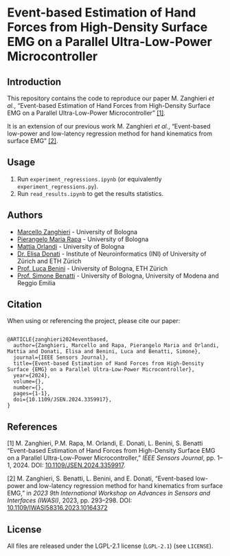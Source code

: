 # Event-based Estimation of Hand Forces from High-Density Surface EMG on a Parallel Ultra-Low-Power Microcontroller



## Introduction
This repository contains the code to reproduce our paper M. Zanghieri _et al._, “Event-based Estimation of Hand Forces from High-Density Surface EMG on a Parallel Ultra-Low-Power Microcontroller” [[1]](#1).

It is an extension of our previous work M. Zanghieri _et al._, “Event-based low-power and low-latency regression method for hand kinematics from surface EMG” [[2]](#2).



## Usage
1. Run ``experiment_regressions.ipynb`` (or equivalently ``experiment_regressions.py``). 
2. Run ``read_results.ipynb`` to get the results statistics.



## Authors
- [Marcello Zanghieri](https://scholar.google.com/citations?hl=en&user=WnIqQj4AAAAJ) - University of Bologna
- [Pierangelo Maria Rapa](https://scholar.google.com/citations?hl=en&user=TyeTuXQAAAAJ) - University of Bologna
- [Mattia Orlandi](https://scholar.google.com/citations?hl=en&user=It3fdrEAAAAJ) - University of Bologna
- [Dr. Elisa Donati](https://scholar.google.com/citations?hl=en&user=03ZYhbIAAAAJ) - Institute of Neuroinformatics (INI) of University of Zürich and ETH Zürich
- [Prof. Luca Benini](https://scholar.google.com/citations?hl=en&user=8riq3sYAAAAJ) - University of Bologna, ETH Zürich
- [Prof. Simone Benatti](https://scholar.google.com/citations?hl=en&user=8Fbi_kwAAAAJ) - University of Bologna, University of Modena and Reggio Emilia





## Citation
When using or referencing the project, please cite our paper:
```

@ARTICLE{zanghieri2024eventbased,
  author={Zanghieri, Marcello and Rapa, Pierangelo Maria and Orlandi, Mattia and Donati, Elisa and Benini, Luca and Benatti, Simone},
  journal={IEEE Sensors Journal}, 
  title={Event-based Estimation of Hand Forces from High-Density Surface {EMG} on a Parallel Ultra-Low-Power Microcontroller}, 
  year={2024},
  volume={},
  number={},
  pages={1-1},
  doi={10.1109/JSEN.2024.3359917},
}
```



## References
<a id="1">[1]</a>
M. Zanghieri, P.M. Rapa, M. Orlandi, E. Donati, L. Benini, S. Benatti “Event-based Estimation of Hand Forces from High-Density Surface EMG on a Parallel Ultra-Low-Power Microcontroller,” _IEEE Sensors Journal_,  pp. 1–1, 2024. DOI: [10.1109/JSEN.2024.3359917](https://doi.org/10.1109/JSEN.2024.3359917).

<a id="2">[2]</a>
M. Zanghieri, S. Benatti, L. Benini, and E. Donati, “Event-based low-power and low-latency regression method for hand kinematics from surface EMG,” in _2023 9th International Workshop on Advances in Sensors and Interfaces (IWASI)_, 2023, pp. 293–298. DOI: [10.1109/IWASI58316.2023.10164372](https://doi.org/10.1109/IWASI58316.2023.10164372)



## License
All files are released under the LGPL-2.1 license (`LGPL-2.1`) (see `LICENSE`).
